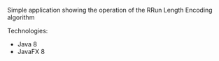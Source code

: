 Simple application showing the operation of the RRun Length Encoding algorithm

Technologies:
- Java 8
- JavaFX 8
